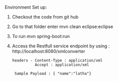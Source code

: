  
 Environment Set up:
 
 1. Checkout the code from git hub 
 
 2. Go to that folder enter mvn clean eclipse:eclipse
 
 3. To run mvn spring-boot:run
 
 4. Access the Restfull service endpoint by using :  http://localhost:8080/xmlconverter
 
        headers - Content-Type : application/xml
                  Accept : application/xml
                  
         Sample Payload : { "name":"latha"}
